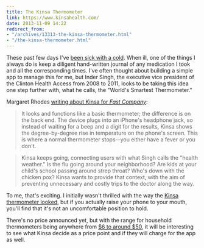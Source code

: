 ```yaml
---
title: The Kinsa Thermometer
link: https://www.kinsahealth.com/
date: 2013-11-09 14:22
redirect_from:
- "/archives/13313-the-kinsa-thermometer.html"
- "/the-kinsa-thermometer.html"
---
```



These past few days I've [been sick with a cold](https://twitter.com/kyledregercom/status/398851532848132096). When ill, one of the things I always do is keep a diligent hand-written journal of any medication I took and all the corresponding times. I've often thought about building a simple app to manage this for me, but Inder Singh, the executive vice president of the Clinton Health Access from 2008 to 2011, looks to be taking this idea one step further with, what he calls, the "World's Smartest Thermometer."

Margaret Rhodes [writing about Kinsa for _Fast Company_](http://www.fastcodesign.com/3020201/innovation-by-design/this-tech-enabled-thermometer-tracks-more-than-just-a-fever):

> It looks and functions like a basic thermometer; the difference is on the back end. The device plugs into an iPhone's headphone jack, so instead of waiting for a beep and a digit for the results, Kinsa shows the degree-by-degree rise in temperature on the phone's screen. This is where a normal thermometer stops--you either have a fever or you don't.

>

> Kinsa keeps going, connecting users with what Singh calls the "health weather." Is the flu going around your neighborhood? Are kids at your child's school passing around strep throat? Who's down with the chicken pox? Kinsa wants to provide that context, with the aim of preventing unnecessary and costly trips to the doctor along the way.

To me, that's exciting. I initially wasn't thrilled with the way the [Kinsa thermometer looked](http://c.fastcompany.net/multisite_files/fastcompany/imagecache/inline-large/inline/2013/10/3020201-inline-th-pkg-520fuc.png), but if you actually raise your phone to your mouth, you'll find that it's not an uncomfortable position to hold.

There's no price announced yet, but with the range for household thermometers being anywhere from [$6 to around $50](http://www.amazon.com/b?ie=UTF8&node=3764261), it will be interesting to see what Kinsa decide as a price point and if they will charge for the app as well.
